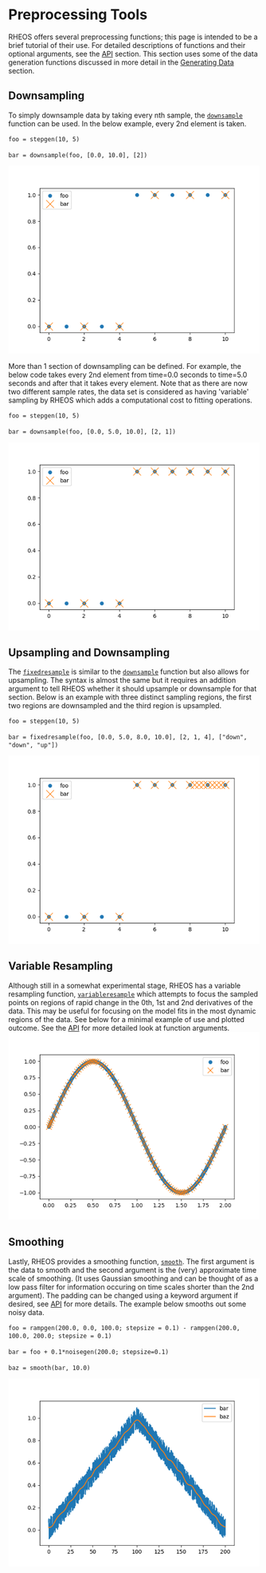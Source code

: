 # Preprocessing Tools

RHEOS offers several preprocessing functions; this page is intended to be a brief tutorial of their use. For detailed descriptions of functions and their optional arguments, see the [API](@ref) section. This section uses some of the data generation functions discussed in more detail in the [Generating Data](@ref) section.

## Downsampling
To simply downsample data by taking every nth sample, the [`downsample`](@ref) function can be used. In the below example, every 2nd element is taken.
```
foo = stepgen(10, 5)

bar = downsample(foo, [0.0, 10.0], [2])
```
![downsample1](assets/downsample1.png)

More than 1 section of downsampling can be defined. For example, the below code takes every 2nd element from time=0.0 seconds to time=5.0 seconds and after that it takes every element. Note that as there are now two different sample rates, the data set is considered as having 'variable' sampling by RHEOS which adds a computational cost to fitting operations.
```
foo = stepgen(10, 5)

bar = downsample(foo, [0.0, 5.0, 10.0], [2, 1])
```
![downsample2](assets/downsample2.png)

## Upsampling and Downsampling
The [`fixedresample`](@ref) is similar to the [`downsample`](@ref) function but also allows for upsampling. The syntax is almost the same but it requires an addition argument to tell RHEOS whether it should upsample or downsample for that section. Below is an example with three distinct sampling regions, the first two regions are downsampled and the third region is upsampled.
```
foo = stepgen(10, 5)

bar = fixedresample(foo, [0.0, 5.0, 8.0, 10.0], [2, 1, 4], ["down", "down", "up"])
```
![fixedresample](assets/fixedresample.png)

## Variable Resampling
Although still in a somewhat experimental stage, RHEOS has a variable resampling function, [`variableresample`](@ref) which attempts to focus the sampled points on regions of rapid change in the 0th, 1st and 2nd derivatives of the data. This may be useful for focusing on the model fits in the most dynamic regions of the data. See below for a minimal example of use and plotted outcome. See the [API](@ref) for more detailed look at function arguments.
![variableresample](assets/variableresample.png)

## Smoothing
Lastly, RHEOS provides a smoothing function, [`smooth`](@ref). The first argument is the data to smooth and the second argument is the (very) approximate time scale of smoothing. (It uses Gaussian smoothing and can be thought of as a low pass filter for information occuring on time scales shorter than the 2nd argument). The padding can be changed using a keyword argument if desired, see [API](@ref) for more details. The example below smooths out some noisy data.
```
foo = rampgen(200.0, 0.0, 100.0; stepsize = 0.1) - rampgen(200.0, 100.0, 200.0; stepsize = 0.1)

bar = foo + 0.1*noisegen(200.0; stepsize=0.1)

baz = smooth(bar, 10.0)
```
![smooth](assets/smooth.png)